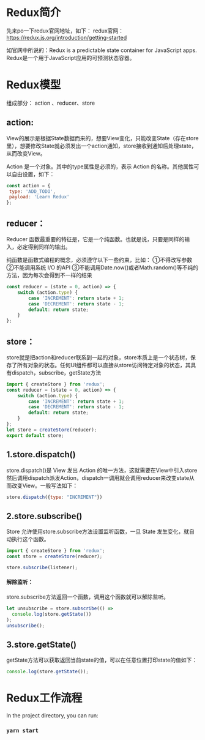 # Redux简介

先来po一下redux官网地址，如下：
redux官网：https://redux.js.org/introduction/getting-started

如官网中所说的：Redux is a predictable state container for JavaScript apps.
Redux是一个用于JavaScript应用的可预测状态容器。


# Redux模型

组成部分： action 、reducer、store

## action:

View的展示是根据State数据而来的，想要View变化，只能改变State（存在store里），想要修改State就必须发出一个action通知，store接收到通知后处理state，从而改变View。

Action 是一个对象。其中的type属性是必须的，表示 Action 的名称。其他属性可以自由设置，如下：

```javascript
const action = {
 type: 'ADD_TODO',
 payload: 'Learn Redux'
};
```
## reducer：

Reducer 函数最重要的特征是，它是一个纯函数。也就是说，只要是同样的输入，必定得到同样的输出。

纯函数是函数式编程的概念，必须遵守以下一些约束，比如：
①不得改写参数
②不能调用系统 I/O 的API
③不能调用Date.now()或者Math.random()等不纯的方法，因为每次会得到不一样的结果
```javascript
const reducer = (state = 0, action) => {
    switch (action.type) {
        case 'INCREMENT': return state + 1;
        case 'DECREMENT': return state - 1;
        default: return state;
    }
};
```
## store：

store就是把action和reducer联系到一起的对象，store本质上是一个状态树，保存了所有对象的状态。任何UI组件都可以直接从store访问特定对象的状态，其具有dispatch，subscribe，getState方法

```javascript
import { createStore } from 'redux';
const reducer = (state = 0, action) => {
    switch (action.type) {
        case 'INCREMENT': return state + 1;
        case 'DECREMENT': return state - 1;
        default: return state;
    }
};
let store = createStore(reducer);
export default store;
```

## 1.store.dispatch()

store.dispatch()是 View 发出 Action 的唯一方法，这就需要在View中引入store然后调用dispatch派发Action，dispatch一调用就会调用reducer来改变state从而改变View。一般写法如下：

```javascript
store.dispatch({type: "INCREMENT"})
```

## 2.store.subscribe()

Store 允许使用store.subscribe方法设置监听函数，一旦 State 发生变化，就自动执行这个函数。

```javascript
import { createStore } from 'redux';
const store = createStore(reducer);

store.subscribe(listener);
```
#### 解除监听：
store.subscribe方法返回一个函数，调用这个函数就可以解除监听。
```javascript
let unsubscribe = store.subscribe(() =>
  console.log(store.getState())
);
unsubscribe();
```

## 3.store.getState()
getState方法可以获取返回当前state的值，可以在任意位置打印state的值如下：
```javascript
console.log(store.getState());
```
# Redux工作流程

In the project directory, you can run:

### `yarn start`
